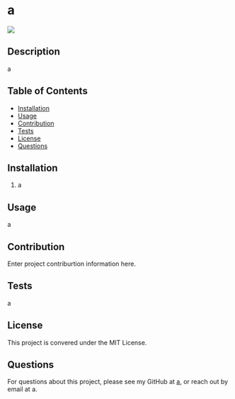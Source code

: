 # a
![](https://img.shields.io/badge/license-MIT%20License-blue?style=flat-square)
## Description
a
## Table of Contents
* [Installation](#installation)
* [Usage](#usage)
* [Contribution](#contribution)
* [Tests](#tests)
* [License](#license)
* [Questions](#questions)

## Installation
1. a

## Usage
a

## Contribution
 Enter project contriburtion information here.

## Tests
a

## License
This project is convered under the MIT License.

## Questions
For questions about this project, please see my GitHub at [a](https://github.com/a), or reach out by email at a.